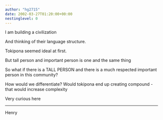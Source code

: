 ```yaml
---
author: "hg2715"
date: 2002-03-27T01:20:00+00:00
nestinglevel: 0
---
```

I am building a civilization

And thinking of their language structure.

Tokipona seemed ideal at first.

But tall person and important person is one and the same thing

So what if there is a TALL PERSON and there is a much respected
important person in this community?

How would we differentiate?
Would tokipona end up creating compound - that would increase
complexity

Very curious here

***

Henry